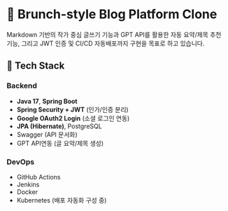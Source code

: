 # 📝 Brunch-style Blog Platform Clone
Markdown 기반의 작가 중심 글쓰기 기능과 GPT API를 활용한 자동 요약/제목 추천 기능, 그리고 JWT 인증 및 CI/CD 자동배포까지 구현을 목표로 하고 있습니다.
## 🔧 Tech Stack
### Backend
- **Java 17**, **Spring Boot**
- **Spring Security + JWT** (인가/인증 분리)
- **Google OAuth2 Login** (소셜 로그인 연동)
- **JPA (Hibernate)**, PostgreSQL
- Swagger (API 문서화)
- GPT API연동 (글 요약/제목 생성)

### DevOps
- GitHub Actions
- Jenkins
- Docker
- Kubernetes (배포 자동화 구성 중)
